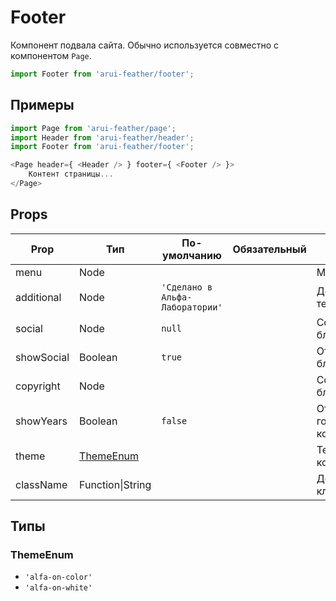 # Footer

Компонент подвала сайта.
Обычно используется совместно с компонентом `Page`.

```javascript
import Footer from 'arui-feather/footer';
```

## Примеры


```javascript
import Page from 'arui-feather/page';
import Header from 'arui-feather/header';
import Footer from 'arui-feather/footer';

<Page header={ <Header /> } footer={ <Footer /> }>
    Контент страницы...
</Page>
```



## Props


| Prop  | Тип  | По-умолчанию | Обязательный | Описание |
| ----- | ---- | ------------ | ------------ |----------|
| menu | Node |  |  | Меню в подвале |
| additional | Node | `'Сделано в Альфа-Лаборатории'`  |  | Дополнительный текст |
| social | Node | `null`  |  | Содержимое блока соц. сетей |
| showSocial | Boolean | `true`  |  | Отображение блока соц. сетей |
| copyright | Node |  |  | Содержимое блока копирайта |
| showYears | Boolean | `false`  |  | Отображение годов в копирайте |
| theme | [ThemeEnum](#ThemeEnum) |  |  | Тема компонента |
| className | Function\|String |  |  | Дополнительный класс |







## Типы






### <a id="ThemeEnum"></a>ThemeEnum

 * `'alfa-on-color'`
 * `'alfa-on-white'`



